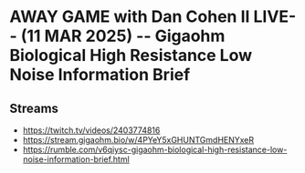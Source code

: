 # AWAY GAME with Dan Cohen II LIVE-- (11 MAR 2025) -- Gigaohm Biological High Resistance Low Noise Information Brief

## Streams
- https://twitch.tv/videos/2403774816
- https://stream.gigaohm.bio/w/4PYeY5xGHUNTGmdHENYxeR
- https://rumble.com/v6qiysc-gigaohm-biological-high-resistance-low-noise-information-brief.html

